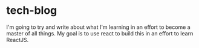 
# tech-blog
I'm going to try and write about what I'm learning in an effort to become a master of all things. My goal is to use react to build this in an effort to learn ReactJS.

